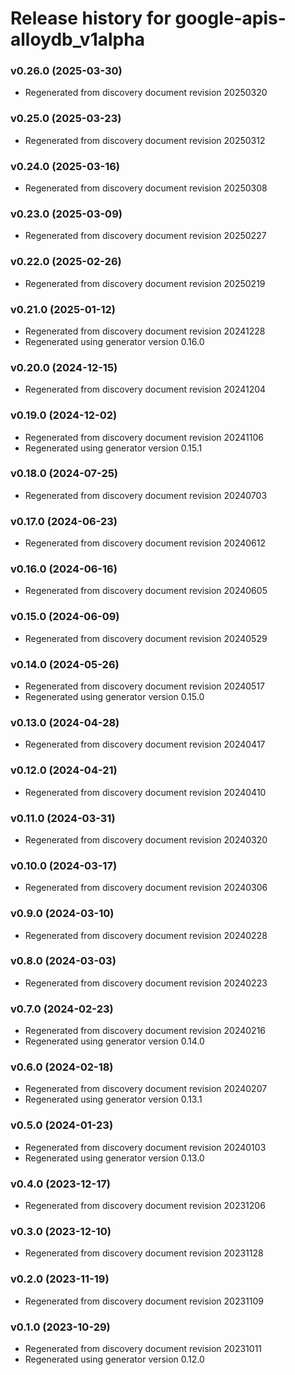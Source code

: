 # Release history for google-apis-alloydb_v1alpha

### v0.26.0 (2025-03-30)

* Regenerated from discovery document revision 20250320

### v0.25.0 (2025-03-23)

* Regenerated from discovery document revision 20250312

### v0.24.0 (2025-03-16)

* Regenerated from discovery document revision 20250308

### v0.23.0 (2025-03-09)

* Regenerated from discovery document revision 20250227

### v0.22.0 (2025-02-26)

* Regenerated from discovery document revision 20250219

### v0.21.0 (2025-01-12)

* Regenerated from discovery document revision 20241228
* Regenerated using generator version 0.16.0

### v0.20.0 (2024-12-15)

* Regenerated from discovery document revision 20241204

### v0.19.0 (2024-12-02)

* Regenerated from discovery document revision 20241106
* Regenerated using generator version 0.15.1

### v0.18.0 (2024-07-25)

* Regenerated from discovery document revision 20240703

### v0.17.0 (2024-06-23)

* Regenerated from discovery document revision 20240612

### v0.16.0 (2024-06-16)

* Regenerated from discovery document revision 20240605

### v0.15.0 (2024-06-09)

* Regenerated from discovery document revision 20240529

### v0.14.0 (2024-05-26)

* Regenerated from discovery document revision 20240517
* Regenerated using generator version 0.15.0

### v0.13.0 (2024-04-28)

* Regenerated from discovery document revision 20240417

### v0.12.0 (2024-04-21)

* Regenerated from discovery document revision 20240410

### v0.11.0 (2024-03-31)

* Regenerated from discovery document revision 20240320

### v0.10.0 (2024-03-17)

* Regenerated from discovery document revision 20240306

### v0.9.0 (2024-03-10)

* Regenerated from discovery document revision 20240228

### v0.8.0 (2024-03-03)

* Regenerated from discovery document revision 20240223

### v0.7.0 (2024-02-23)

* Regenerated from discovery document revision 20240216
* Regenerated using generator version 0.14.0

### v0.6.0 (2024-02-18)

* Regenerated from discovery document revision 20240207
* Regenerated using generator version 0.13.1

### v0.5.0 (2024-01-23)

* Regenerated from discovery document revision 20240103
* Regenerated using generator version 0.13.0

### v0.4.0 (2023-12-17)

* Regenerated from discovery document revision 20231206

### v0.3.0 (2023-12-10)

* Regenerated from discovery document revision 20231128

### v0.2.0 (2023-11-19)

* Regenerated from discovery document revision 20231109

### v0.1.0 (2023-10-29)

* Regenerated from discovery document revision 20231011
* Regenerated using generator version 0.12.0

